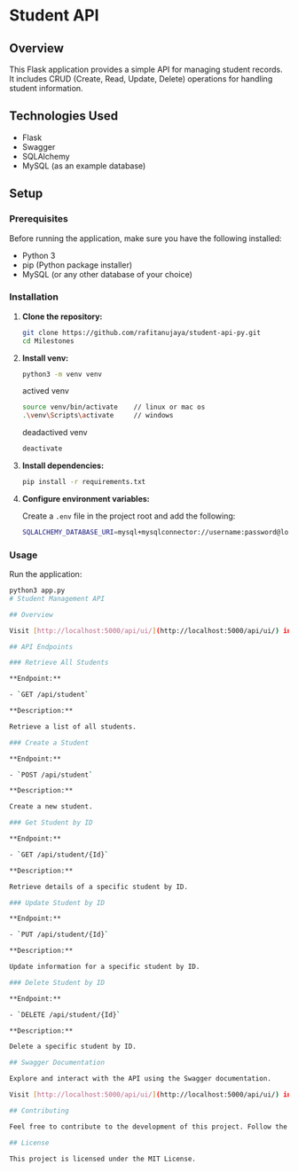 # Student API

## Overview

This Flask application provides a simple API for managing student records. It includes CRUD (Create, Read, Update, Delete) operations for handling student information.

## Technologies Used

- Flask
- Swagger
- SQLAlchemy
- MySQL (as an example database)

## Setup

### Prerequisites

Before running the application, make sure you have the following installed:

- Python 3
- pip (Python package installer)
- MySQL (or any other database of your choice)

### Installation

1. **Clone the repository:**

    ```bash
    git clone https://github.com/rafitanujaya/student-api-py.git
    cd Milestones
    ```

2. **Install venv:**

    ```bash
    python3 -m venv venv
    ```

    actived venv

    ```bash
    source venv/bin/activate    // linux or mac os
    .\venv\Scripts\activate     // windows
    ```

    deadactived venv
    ```bash
    deactivate  
    ```

3. **Install dependencies:**

    ```bash
    pip install -r requirements.txt
    ```

4. **Configure environment variables:**

    Create a `.env` file in the project root and add the following:

    ```bash
    SQLALCHEMY_DATABASE_URI=mysql+mysqlconnector://username:password@localhost:3306/student_database
    ```

### Usage

Run the application:

```bash
python3 app.py
# Student Management API

## Overview

Visit [http://localhost:5000/api/ui/](http://localhost:5000/api/ui/) in your browser to access the Swagger UI and explore the API.

## API Endpoints

### Retrieve All Students

**Endpoint:**

- `GET /api/student`

**Description:**

Retrieve a list of all students.

### Create a Student

**Endpoint:**

- `POST /api/student`

**Description:**

Create a new student.

### Get Student by ID

**Endpoint:**

- `GET /api/student/{Id}`

**Description:**

Retrieve details of a specific student by ID.

### Update Student by ID

**Endpoint:**

- `PUT /api/student/{Id}`

**Description:**

Update information for a specific student by ID.

### Delete Student by ID

**Endpoint:**

- `DELETE /api/student/{Id}`

**Description:**

Delete a specific student by ID.

## Swagger Documentation

Explore and interact with the API using the Swagger documentation.

Visit [http://localhost:5000/api/ui/](http://localhost:5000/api/ui/) in your browser.

## Contributing

Feel free to contribute to the development of this project. Follow the guidelines in [CONTRIBUTING.md](CONTRIBUTING.md).

## License

This project is licensed under the MIT License.
